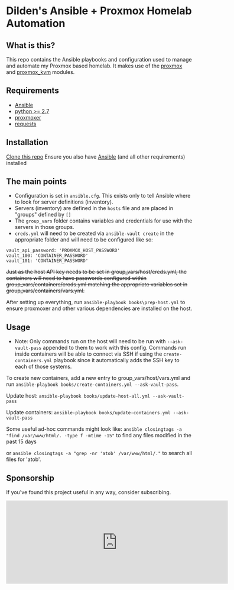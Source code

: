 # Dilden's Ansible + Proxmox Homelab Automation

## What is this?
This repo contains the Ansible playbooks and configuration used to manage and automate my Proxmox based homelab. It makes use of the [proxmox](https://docs.ansible.com/ansible/latest/modules/proxmox_module.html) and [proxmox_kvm](https://docs.ansible.com/ansible/latest/modules/proxmox_kvm_module.html) modules.

## Requirements
* [Ansible](https://docs.ansible.com/ansible/latest/installation_guide/index.html)
* [python >= 2.7](https://www.python.org/downloads/)
* [proxmoxer](https://pypi.org/project/proxmoxer/)
* [requests](https://pypi.org/project/requests/)


## Installation
[Clone this repo](https://github.com/Dilden/Ansible-Proxmox-Automation)
Ensure you also have [Ansible](https://docs.ansible.com/ansible/latest/installation_guide/index.html) (and all other requirements) installed

## The main points
* Configuration is set in `ansible.cfg`. This exists only to tell Ansible where to look for server definitions (inventory).
* Servers (inventory) are defined in the `hosts` file and are placed in "groups" defined by `[]`
* The `group_vars` folder contains variables and credentials for use with the servers in those groups.
* `creds.yml` will need to be created via `ansible-vault create` in the appropriate folder and will need to be configured like so:


```---
vault_api_password: 'PROXMOX_HOST_PASSWORD'
vault_100: 'CONTAINER_PASSWORD'
vault_101: 'CONTAINER_PASSWORD'
```


~~Just as the host API key needs to be set in group_vars/host/creds.yml, the containers will need to have passwords configured within group_vars/containers/creds.yml matching the appropriate variables set in group_vars/containers/vars.yml.~~

After setting up everything, run `ansible-playbook books\prep-host.yml` to ensure proxmoxer and other various dependencies are installed on the host.

## Usage
* Note: Only commands run on the host will need to be run with `--ask-vault-pass` appended to them to work with this config. Commands run inside containers will be able to connect via SSH if using the `create-containers.yml` playbook since it automatically adds the SSH key to each of those systems.

To create new containers, add a new entry to group_vars/host/vars.yml and run `ansible-playbook books/create-containers.yml --ask-vault-pass`.

Update host: `ansible-playbook books/update-host-all.yml --ask-vault-pass`

Update containers: `ansible-playbook books/update-containers.yml --ask-vault-pass`

Some useful ad-hoc commands might look like:
`ansible closingtags -a "find /var/www/html/. -type f -mtime -15"` to find any files modified in the past 15 days

or `ansible closingtags -a "grep -nr 'atob' /var/www/html/."` to search all files for 'atob'.

## Sponsorship
If you've found this project useful in any way, consider subscribing.

<iframe src="https://github.com/sponsors/Dilden/card" title="Sponsor Dilden" height="225" width="600" style="border: 0;"></iframe>
